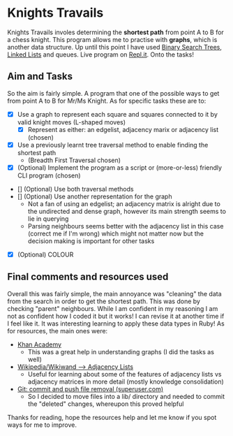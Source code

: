 # Knights Travails
  Knights Travails involes determining the **shortest path** from point A to B for a chess knight. This program allows me to practise with **graphs**, which is another data structure. Up until this point I have used [Binary Search Trees](https://github.com/qamk/binary-search-tree-top), [Linked Lists](https://github.com/qamk/linked-list-top) and queues. Live program on [Repl.it](https://repl.it/@qamk/knights-travails-top#README.md).
  Onto the tasks!

## Aim and Tasks
  So the aim is fairly simple. A program that one of the possible ways to get from point A to B for Mr/Ms Knight. As for specific tasks these are to:
  - [x] Use a graph to represent each square and squares connected to it by valid knight moves (L-shaped moves)
    - [x] Represent as either: an edgelist, adjacency marix or adjacency list (chosen)
  - [x] Use a previously learnt tree traversal method to enable finding the shortest path
    - (Breadth First Traversal chosen)
  - [x] (Optional) Implement the program as a script or (more-or-less) friendly CLI program (chosen)
  - [] (Optional) Use both traversal methods
  - [] (Optional) Use another representation for the graph
    - Not a fan of using an edgelist; an adjacency matrix is alright due to the undirected and dense graph, however its main strength seems to lie in querying
    - Parsing neighbours seems better with the adjacency list in this case (correct me if I'm wrong) which might not matter now but the decision making is important for other tasks
  - [x] (Optional) COLOUR

## Final comments and resources used
  Overall this was fairly simple, the main annoyance was "cleaning" the data from the search in order to get the shortest path. This was done by checking "parent" neighbours. While I am confident in my reasoning I am not as confident how I coded it but it works! I can revise it at another time if I feel like it. It was interesting learning to apply these data types in Ruby!
  As for resources, the main ones were:
  - [Khan Academy](https://www.khanacademy.org/computing/computer-science/algorithms/graph-representation/a/representing-graphs)
    - This was a great help in understanding graphs (I did the tasks as well)
  - [Wikipedia/Wikiwand --> Adjacency Lists](https://www.wikiwand.com/en/Adjacency_list)
    - Useful for learning about some of the features of adjacency lists vs adjacency matrices in more detail (mostly knowledge consolidation)
  - [Git: commit and push file removal (superuser.com)](https://superuser.com/questions/918317/how-to-delete-remove-files-from-a-pushed-commit)
    - So I decided to move files into a lib/ directory and needed to commit the "deleted" changes, whereupon this proved helpful
  
  Thanks for reading, hope the resources help and let me know if you spot ways for me to improve.